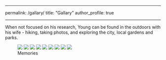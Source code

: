 
---
permalink: /gallary/
title: "Gallary"
author_profile: true
 
---

When not focused on his research, Young can be found in the outdoors with his wife - hiking, taking photos, and exploring the city, local gardens and parks.

<figure class="third">
  <a href="/files/a1.jpg">
  <img src="/files/b1.jpg"></a>

  <a href="/files/a2.jpg">
  <img src="/files/b2.jpg"></a>

  <a href="/files/a3.jpg">
  <img src="/files/b3.jpg"></a>

  <a href="/files/a4.jpg">
  <img src="/files/b4.jpg"></a>

  <a href="/files/a5.jpg">
  <img src="/files/b5.jpg"></a>

  <a href="/files/a6.jpg">
  <img src="/files/b6.jpg"></a>

  <a href="/files/a7.jpg">
  <img src="/files/b7.jpg"></a>
  
  <a href="/files/a8.jpg">
  <img src="/files/b8.jpg"></a>
 
  <a href="/files/a9.jpg">
  <img src="/files/b9.jpg"></a>
  
  <figcaption>Memories</figcaption>
</figure>

